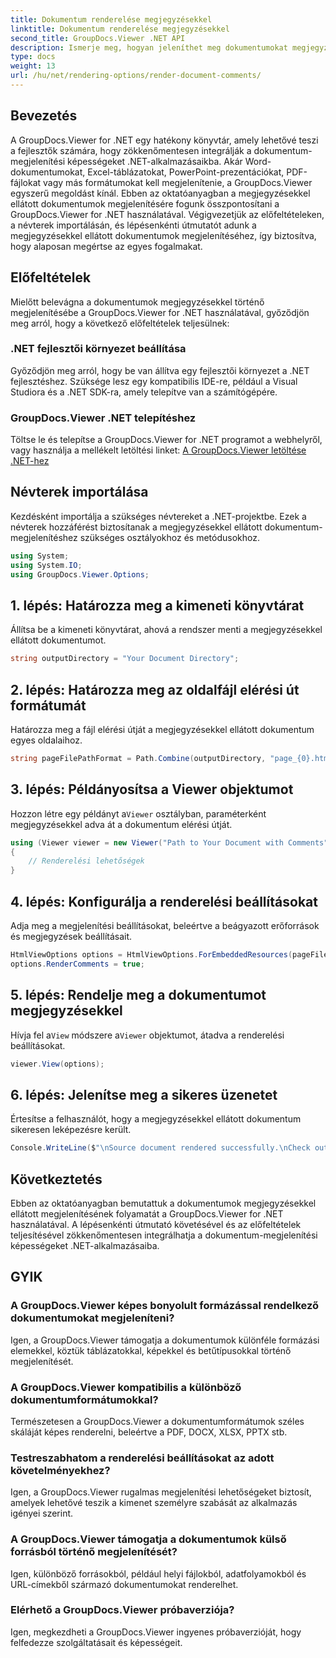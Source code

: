 ```yaml
---
title: Dokumentum renderelése megjegyzésekkel
linktitle: Dokumentum renderelése megjegyzésekkel
second_title: GroupDocs.Viewer .NET API
description: Ismerje meg, hogyan jeleníthet meg dokumentumokat megjegyzésekkel a GroupDocs.Viewer for .NET segítségével. Kövesse lépésenkénti útmutatónkat a zökkenőmentes integráció érdekében.
type: docs
weight: 13
url: /hu/net/rendering-options/render-document-comments/
---
```

## Bevezetés
A GroupDocs.Viewer for .NET egy hatékony könyvtár, amely lehetővé teszi a fejlesztők számára, hogy zökkenőmentesen integrálják a dokumentum-megjelenítési képességeket .NET-alkalmazásaikba. Akár Word-dokumentumokat, Excel-táblázatokat, PowerPoint-prezentációkat, PDF-fájlokat vagy más formátumokat kell megjelenítenie, a GroupDocs.Viewer egyszerű megoldást kínál.
Ebben az oktatóanyagban a megjegyzésekkel ellátott dokumentumok megjelenítésére fogunk összpontosítani a GroupDocs.Viewer for .NET használatával. Végigvezetjük az előfeltételeken, a névterek importálásán, és lépésenkénti útmutatót adunk a megjegyzésekkel ellátott dokumentumok megjelenítéséhez, így biztosítva, hogy alaposan megértse az egyes fogalmakat.
## Előfeltételek
Mielőtt belevágna a dokumentumok megjegyzésekkel történő megjelenítésébe a GroupDocs.Viewer for .NET használatával, győződjön meg arról, hogy a következő előfeltételek teljesülnek:
### .NET fejlesztői környezet beállítása
Győződjön meg arról, hogy be van állítva egy fejlesztői környezet a .NET fejlesztéshez. Szüksége lesz egy kompatibilis IDE-re, például a Visual Studiora és a .NET SDK-ra, amely telepítve van a számítógépére.
### GroupDocs.Viewer .NET telepítéshez
Töltse le és telepítse a GroupDocs.Viewer for .NET programot a webhelyről, vagy használja a mellékelt letöltési linket:
[A GroupDocs.Viewer letöltése .NET-hez](https://releases.groupdocs.com/viewer/net/)

## Névterek importálása
Kezdésként importálja a szükséges névtereket a .NET-projektbe. Ezek a névterek hozzáférést biztosítanak a megjegyzésekkel ellátott dokumentum-megjelenítéshez szükséges osztályokhoz és metódusokhoz.
```csharp
using System;
using System.IO;
using GroupDocs.Viewer.Options;
```

## 1. lépés: Határozza meg a kimeneti könyvtárat
Állítsa be a kimeneti könyvtárat, ahová a rendszer menti a megjegyzésekkel ellátott dokumentumot.
```csharp
string outputDirectory = "Your Document Directory";
```
## 2. lépés: Határozza meg az oldalfájl elérési út formátumát
Határozza meg a fájl elérési útját a megjegyzésekkel ellátott dokumentum egyes oldalaihoz.
```csharp
string pageFilePathFormat = Path.Combine(outputDirectory, "page_{0}.html");
```
## 3. lépés: Példányosítsa a Viewer objektumot
 Hozzon létre egy példányt a`Viewer` osztályban, paraméterként megjegyzésekkel adva át a dokumentum elérési útját.
```csharp
using (Viewer viewer = new Viewer("Path to Your Document with Comments"))
{
    // Renderelési lehetőségek
}
```
## 4. lépés: Konfigurálja a renderelési beállításokat
Adja meg a megjelenítési beállításokat, beleértve a beágyazott erőforrások és megjegyzések beállításait.
```csharp
HtmlViewOptions options = HtmlViewOptions.ForEmbeddedResources(pageFilePathFormat);
options.RenderComments = true;
```
## 5. lépés: Rendelje meg a dokumentumot megjegyzésekkel
 Hívja fel a`View` módszere a`Viewer` objektumot, átadva a renderelési beállításokat.
```csharp
viewer.View(options);
```
## 6. lépés: Jelenítse meg a sikeres üzenetet
Értesítse a felhasználót, hogy a megjegyzésekkel ellátott dokumentum sikeresen leképezésre került.
```csharp
Console.WriteLine($"\nSource document rendered successfully.\nCheck output in {outputDirectory}.");
```

## Következtetés
Ebben az oktatóanyagban bemutattuk a dokumentumok megjegyzésekkel ellátott megjelenítésének folyamatát a GroupDocs.Viewer for .NET használatával. A lépésenkénti útmutató követésével és az előfeltételek teljesítésével zökkenőmentesen integrálhatja a dokumentum-megjelenítési képességeket .NET-alkalmazásaiba.
## GYIK
### A GroupDocs.Viewer képes bonyolult formázással rendelkező dokumentumokat megjeleníteni?
Igen, a GroupDocs.Viewer támogatja a dokumentumok különféle formázási elemekkel, köztük táblázatokkal, képekkel és betűtípusokkal történő megjelenítését.
### A GroupDocs.Viewer kompatibilis a különböző dokumentumformátumokkal?
Természetesen a GroupDocs.Viewer a dokumentumformátumok széles skáláját képes renderelni, beleértve a PDF, DOCX, XLSX, PPTX stb.
### Testreszabhatom a renderelési beállításokat az adott követelményekhez?
Igen, a GroupDocs.Viewer rugalmas megjelenítési lehetőségeket biztosít, amelyek lehetővé teszik a kimenet személyre szabását az alkalmazás igényei szerint.
### A GroupDocs.Viewer támogatja a dokumentumok külső forrásból történő megjelenítését?
Igen, különböző forrásokból, például helyi fájlokból, adatfolyamokból és URL-címekből származó dokumentumokat renderelhet.
### Elérhető a GroupDocs.Viewer próbaverziója?
Igen, megkezdheti a GroupDocs.Viewer ingyenes próbaverzióját, hogy felfedezze szolgáltatásait és képességeit.